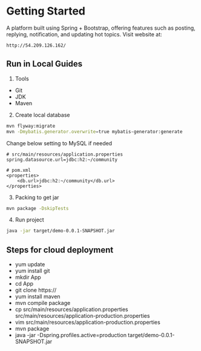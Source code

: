 # Getting Started
A platform built using Spring + Bootstrap, offering features such as posting, replying, notification, and updating hot topics. Visit website at:
```
http://54.209.126.162/
```


## Run in Local Guides
1. Tools
- Git
- JDK
- Maven
2. Create local database
```bash
mvn flyway:migrate
mvn -Dmybatis.generator.overwrite=true mybatis-generator:generate
```
Change below setting to MySQL if needed
```
# src/main/resources/application.properties 
spring.datasource.url=jdbc:h2:~/community
```
```
# pom.xml
<properties>
    <db.url>jdbc:h2:~/community</db.url>
</properties>
```
3. Packing to get jar
```sh
mvn package -DskipTests
```
4. Run project
```sh
java -jar target/demo-0.0.1-SNAPSHOT.jar
```

## Steps for cloud deployment
- yum update
- yum install git
- mkdir App
- cd App
- git clone https://
- yum install maven
- mvn compile package
- cp src/main/resources/application.properties src/main/resources/application-production.properties
- vim src/main/resources/application-production.properties
- mvn package
- java -jar -Dspring.profiles.active=production target/demo-0.0.1-SNAPSHOT.jar
